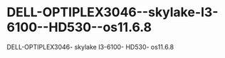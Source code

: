 # DELL-OPTIPLEX3046--skylake-I3-6100--HD530--os11.6.8
DELL-OPTIPLEX3046- skylake I3-6100- HD530- os11.6.8

